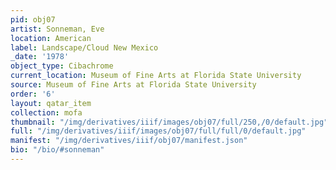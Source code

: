 ```yaml
---
pid: obj07
artist: Sonneman, Eve
location: American
label: Landscape/Cloud New Mexico
_date: '1978'
object_type: Cibachrome
current_location: Museum of Fine Arts at Florida State University
source: Museum of Fine Arts at Florida State University
order: '6'
layout: qatar_item
collection: mofa
thumbnail: "/img/derivatives/iiif/images/obj07/full/250,/0/default.jpg"
full: "/img/derivatives/iiif/images/obj07/full/full/0/default.jpg"
manifest: "/img/derivatives/iiif/obj07/manifest.json"
bio: "/bio/#sonneman"
---
```

